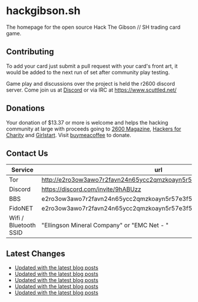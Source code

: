 # hackgibson.sh
The homepage for the open source Hack The Gibson // SH trading card game.


## Contributing

To add your card just submit a pull request with your card's front art, it would be added to the next run of set after community play testing.

Game play and discussions over the project is held the r2600 discord server. Come join us at [Discord](https://discord.com/invite/9hABUzz) or via IRC at https://www.scuttled.net/


## Donations

Your donation of $13.37 or more is welcome and helps the hacking community at large with proceeds going to [2600 Magazine](https://2600.com/), [Hackers for Charity](https://hackersforcharity.org) and [Girlstart](https://girlstart.org).  Visit [buymeacoffee](https://www.buymeacoffee.com/hackgibson.sh) to donate.


## Contact Us

Service | url
-|-
Tor | http://e2ro3ow3awo7r2favn24n65ycc2qmzkoayn5r57e3f56nvjwdcgg32ad.onion
Discord | https://discord.com/invite/9hABUzz
BBS | e2ro3ow3awo7r2favn24n65ycc2qmzkoayn5r57e3f56nvjwdcgg32ad.onion:23
FidoNET | e2ro3ow3awo7r2favn24n65ycc2qmzkoayn5r57e3f56nvjwdcgg32ad.onion:24554
Wifi / Bluetooth SSID | "Ellingson Mineral Company" or "EMC Net - <fidonet address>"

## Latest Changes
<!-- BLOG-POST-LIST:START -->
- [Updated with the latest blog posts](https://github.com/DFW2600/hackgibson.sh/commit/dc8fd12e9192b541b7f40da7788e85f2f46e7a1f)
- [Updated with the latest blog posts](https://github.com/DFW2600/hackgibson.sh/commit/20ed78f4047d8c2b588d654de069a8e6f2a266a8)
- [Updated with the latest blog posts](https://github.com/DFW2600/hackgibson.sh/commit/16b28223d0ef7faf6b82f9e2f0e39320c168a0d4)
- [Updated with the latest blog posts](https://github.com/DFW2600/hackgibson.sh/commit/cbeb384c54ced3b2198e9277a707df56f1836cb7)
- [Updated with the latest blog posts](https://github.com/DFW2600/hackgibson.sh/commit/0f79bda1d08b3d7be5bd42ea08f9eb8fc082e269)
<!-- BLOG-POST-LIST:END -->
